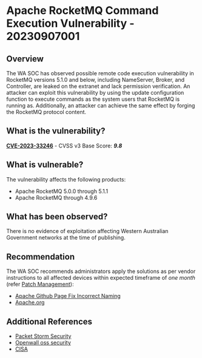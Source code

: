 # Apache RocketMQ Command Execution Vulnerability - 20230907001

## Overview

The WA SOC has observed possible remote code execution vulnerability in RocketMQ versions 5.1.0 and below, including NameServer, Broker, and Controller, are leaked on the extranet and lack permission verification. An attacker can exploit this vulnerability by using the update configuration function to execute commands as the system users that RocketMQ is running as. Additionally, an attacker can achieve the same effect by forging the RocketMQ protocol content.

## What is the vulnerability?

[**CVE-2023-33246**](https://nvd.nist.gov/vuln/detail/CVE-2023-33246) - CVSS v3 Base Score: ***9.8***

## What is vulnerable?

The vulnerability affects the following products:

- Apache RocketMQ 5.0.0 through 5.1.1
- Apache RocketMQ through 4.9.6

## What has been observed?

There is no evidence of exploitation affecting Western Australian Government networks at the time of publishing.

## Recommendation

The WA SOC recommends administrators apply the solutions as per vendor instructions to all affected devices within expected timeframe of *one month* (refer [Patch Management](../guidelines/patch-management.md)):


- [Apache Github Page Fix Incorrect Naming](https://github.com/apache/rocketmq/pull/6843)
- [Apache.org](https://lists.apache.org/thread/1s8j2c8kogthtpv3060yddk03zq0pxyp)


## Additional References
- [Packet Storm Security](https://packetstormsecurity.com/files/173339/Apache-RocketMQ-5.1.0-Arbitrary-Code-Injection.html)
- [Openwall oss security](https://www.openwall.com/lists/oss-security/2023/07/12/1)
- [CISA](https://www.cisa.gov/known-exploited-vulnerabilities-catalog)
